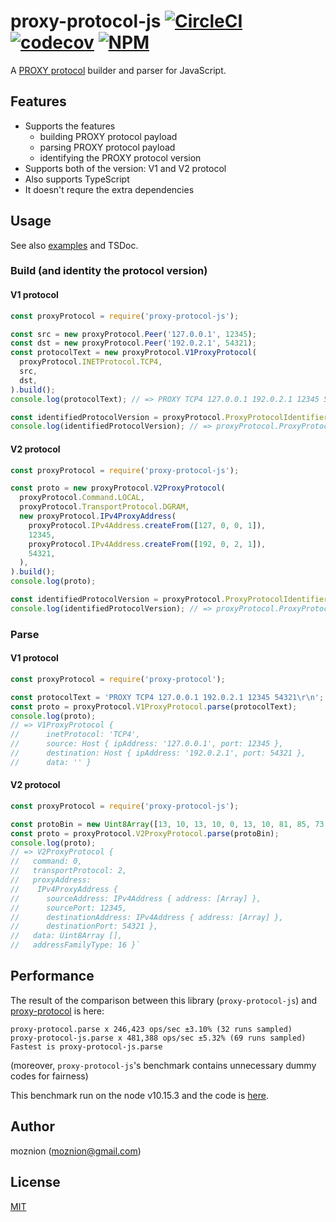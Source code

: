 proxy-protocol-js [![CircleCI](https://circleci.com/gh/moznion/proxy-protocol-js.svg?style=svg)](https://circleci.com/gh/moznion/proxy-protocol-js) [![codecov](https://codecov.io/gh/moznion/proxy-protocol-js/branch/master/graph/badge.svg)](https://codecov.io/gh/moznion/proxy-protocol-js) [![NPM](https://nodei.co/npm/proxy-protocol-js.png?compact=true)](https://nodei.co/npm/proxy-protocol-js/)
==

A [PROXY protocol](http://www.haproxy.org/download/1.8/doc/proxy-protocol.txt) builder and parser for JavaScript.

Features
--

- Supports the features
  - building PROXY protocol payload
  - parsing PROXY protocol payload
  - identifying the PROXY protocol version
- Supports both of the version: V1 and V2 protocol
- Also supports TypeScript
- It doesn't requre the extra dependencies

Usage
--

See also [examples](./example) and TSDoc.

### Build (and identity the protocol version)

#### V1 protocol

```JavaScript
const proxyProtocol = require('proxy-protocol-js');

const src = new proxyProtocol.Peer('127.0.0.1', 12345);
const dst = new proxyProtocol.Peer('192.0.2.1', 54321);
const protocolText = new proxyProtocol.V1ProxyProtocol(
  proxyProtocol.INETProtocol.TCP4,
  src,
  dst,
).build();
console.log(protocolText); // => PROXY TCP4 127.0.0.1 192.0.2.1 12345 54321\r\n

const identifiedProtocolVersion = proxyProtocol.ProxyProtocolIdentifier.identify(protocolText);
console.log(identifiedProtocolVersion); // => proxyProtocol.ProxyProtocolVersion.V1 (= 0xx10)
```

#### V2 protocol

```JavaScript
const proxyProtocol = require('proxy-protocol-js');

const proto = new proxyProtocol.V2ProxyProtocol(
  proxyProtocol.Command.LOCAL,
  proxyProtocol.TransportProtocol.DGRAM,
  new proxyProtocol.IPv4ProxyAddress(
    proxyProtocol.IPv4Address.createFrom([127, 0, 0, 1]),
    12345,
    proxyProtocol.IPv4Address.createFrom([192, 0, 2, 1]),
    54321,
  ),
).build();
console.log(proto);

const identifiedProtocolVersion = proxyProtocol.ProxyProtocolIdentifier.identify(proto);
console.log(identifiedProtocolVersion); // => proxyProtocol.ProxyProtocolVersion.V2 (= 0x20)
```

### Parse

#### V1 protocol

```JavaScript
const proxyProtocol = require('proxy-protocol');

const protocolText = 'PROXY TCP4 127.0.0.1 192.0.2.1 12345 54321\r\n';
const proto = proxyProtocol.V1ProxyProtocol.parse(protocolText);
console.log(proto);
// => V1ProxyProtocol {
//      inetProtocol: 'TCP4',
//      source: Host { ipAddress: '127.0.0.1', port: 12345 },
//      destination: Host { ipAddress: '192.0.2.1', port: 54321 },
//      data: '' }
```

#### V2 protocol

```JavaScript
const proxyProtocol = require('proxy-protocol-js');

const protoBin = new Uint8Array([13, 10, 13, 10, 0, 13, 10, 81, 85, 73, 84, 10, 32, 18, 0, 12, 127, 0, 0, 1, 192, 0, 2, 1, 48, 57, 212, 49]);
const proto = proxyProtocol.V2ProxyProtocol.parse(protoBin);
console.log(proto);
// => V2ProxyProtocol {
//   command: 0,
//   transportProtocol: 2,
//   proxyAddress:
//    IPv4ProxyAddress {
//      sourceAddress: IPv4Address { address: [Array] },
//      sourcePort: 12345,
//      destinationAddress: IPv4Address { address: [Array] },
//      destinationPort: 54321 },
//   data: Uint8Array [],
//   addressFamilyType: 16 }`
```

Performance
--

The result of the comparison between this library (`proxy-protocol-js`) and [proxy-protocol](https://www.npmjs.com/package/proxy-protocol) is here:

```
proxy-protocol.parse x 246,423 ops/sec ±3.10% (32 runs sampled)
proxy-protocol-js.parse x 481,388 ops/sec ±5.32% (69 runs sampled)
Fastest is proxy-protocol-js.parse
```

(moreover, `proxy-protocol-js`'s benchmark contains unnecessary dummy codes for fairness)

This benchmark run on the node v10.15.3 and the code is [here](./bench).

Author
--

moznion (<moznion@gmail.com>)

License
--

[MIT](./LICENSE)

